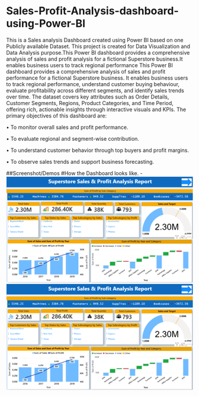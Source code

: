 # Sales-Profit-Analysis-dashboard-using-Power-BI
This is a Sales analysis Dashboard created using Power BI based on one Publicly available Dataset. This project is created for Data Visualization and Data Analysis purpose.This Power BI dashboard provides a comprehensive analysis of sales and profit analysis for a fictional Superstore business.It enables business users to track regional performance
This Power BI dashboard provides a comprehensive analysis of sales and profit performance for a fictional Superstore business. It enables business users to track regional performance, understand customer buying behaviour, evaluate profitability across different segments, and identify sales trends over time.
The dataset covers key attributes such as Order Details, Customer Segments, Regions, Product Categories, and Time Period, offering rich, actionable insights through interactive visuals and KPIs.
The primary objectives of this dashboard are: 

•	To monitor overall sales and profit performance.

•	To evaluate regional and segment-wise contribution.

•	To understand customer behavior through top buyers and profit margins.

•	To observe sales trends and support business forecasting.

##Screenshot/Demos
#How the Dashboard looks like. - ![Alt Text](https://github.com/s-barman/Sales-Profit-Analysis-dashboard-using-Power-BI/blob/main/Screenshot_Superstore_Dashboard.png)
![Dashboard Preview](https://github.com/s-barman/Sales-Profit-Analysis-dashboard-using-Power-BI/blob/main/Screenshot_Superstore_Dashboard.png)


